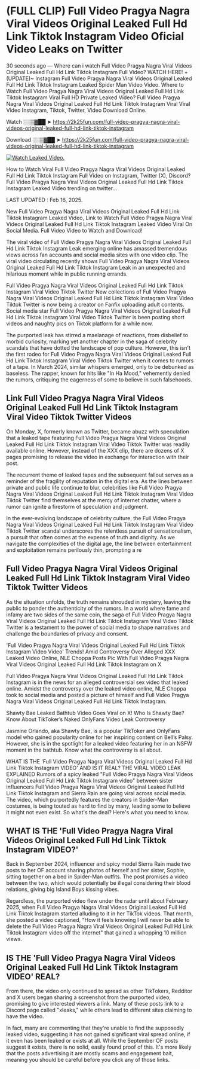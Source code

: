 # (FULL CLIP) Full Video Pragya Nagra Viral Videos Original Leaked Full Hd Link Tiktok Instagram Video Oficial Video Leaks on Twitter

30 seconds ago — Where can i watch Full Video Pragya Nagra Viral Videos Original Leaked Full Hd Link Tiktok Instagram Full Video? WATCH HERE! +(UPDATE)~ Instagram Full Video Pragya Nagra Viral Videos Original Leaked Full Hd Link Tiktok Instagram Leaked Spider Man Video Video. Where to Watch Full Video Pragya Nagra Viral Videos Original Leaked Full Hd Link Tiktok Instagram Viral Full HD Private Leaked Video? Full Video Pragya Nagra Viral Videos Original Leaked Full Hd Link Tiktok Instagram Viral Viral Video Instagram, Tiktok, Twitter, Video Download Online.

Watch ░░▒▓██ ➤ https://2k25fun.com/full-video-pragya-nagra-viral-videos-original-leaked-full-hd-link-tiktok-instagram

Download ░░▒▓██ ➤ https://2k25fun.com/full-video-pragya-nagra-viral-videos-original-leaked-full-hd-link-tiktok-instagram

[![Watch Leaked Video.](https://miro.medium.com/v2/resize:fit:828/format:webp/1*cilzJN44JGOrTw9NJCrNHA.gif "Watch Leaked Video")](https://2k25fun.com/full-video-pragya-nagra-viral-videos-original-leaked-full-hd-link-tiktok-instagram)

How to Watch Viral Full Video Pragya Nagra Viral Videos Original Leaked Full Hd Link Tiktok Instagram Full Video on Instagram, Twitter (X), Discord? Full Video Pragya Nagra Viral Videos Original Leaked Full Hd Link Tiktok Instagram Leaked Video trending on twitter...

LAST UPDATED : Feb 16, 2025.

New Full Video Pragya Nagra Viral Videos Original Leaked Full Hd Link Tiktok Instagram Leaked Video, Link to Watch Full Video Pragya Nagra Viral Videos Original Leaked Full Hd Link Tiktok Instagram Leaked Video Viral On Social Media. Full Video Video to Watch and Download!

The viral video of Full Video Pragya Nagra Viral Videos Original Leaked Full Hd Link Tiktok Instagram Leak emerging online has amassed tremendous views across fan accounts and social media sites with one video clip. The viral video circulating recently shows Full Video Pragya Nagra Viral Videos Original Leaked Full Hd Link Tiktok Instagram Leak in an unexpected and hilarious moment while in public running errands.

Full Video Pragya Nagra Viral Videos Original Leaked Full Hd Link Tiktok Instagram Viral Video Tiktok Twitter New collections of Full Video Pragya Nagra Viral Videos Original Leaked Full Hd Link Tiktok Instagram Viral Video Tiktok Twitter is now being a creator on Fanfix uploading adult contents. Social media star Full Video Pragya Nagra Viral Videos Original Leaked Full Hd Link Tiktok Instagram Viral Video Tiktok Twitter is been posting short videos and naughty pics on Tiktok platform for a while now.

The purported leak has stirred a maelanage of reactions, from disbelief to morbid curiosity, marking yet another chapter in the saga of celebrity scandals that have dotted the landscape of pop culture. However, this isn't the first rodeo for Full Video Pragya Nagra Viral Videos Original Leaked Full Hd Link Tiktok Instagram Viral Video Tiktok Twitter when it comes to rumors of a tape. In March 2024, similar whispers emerged, only to be debunked as baseless. The rapper, known for hits like "In Ha Mood," vehemently denied the rumors, critiquing the eagerness of some to believe in such falsehoods.

## Link Full Video Pragya Nagra Viral Videos Original Leaked Full Hd Link Tiktok Instagram Viral Video Tiktok Twitter Videos

On Monday, X, formerly known as Twitter, became abuzz with speculation that a leaked tape featuring Full Video Pragya Nagra Viral Videos Original Leaked Full Hd Link Tiktok Instagram Viral Video Tiktok Twitter was readily available online. However, instead of the XXX clip, there are dozens of X pages promising to release the video in exchange for interaction with their post.

The recurrent theme of leaked tapes and the subsequent fallout serves as a reminder of the fragility of reputation in the digital era. As the lines between private and public life continue to blur, celebrities like Full Video Pragya Nagra Viral Videos Original Leaked Full Hd Link Tiktok Instagram Viral Video Tiktok Twitter find themselves at the mercy of internet chatter, where a rumor can ignite a firestorm of speculation and judgment.

In the ever-evolving landscape of celebrity culture, the Full Video Pragya Nagra Viral Videos Original Leaked Full Hd Link Tiktok Instagram Viral Video Tiktok Twitter scandal underscores the relentless pursuit of sensationalism, a pursuit that often comes at the expense of truth and dignity. As we navigate the complexities of the digital age, the line between entertainment and exploitation remains perilously thin, prompting a re

##  Full Video Pragya Nagra Viral Videos Original Leaked Full Hd Link Tiktok Instagram Viral Video Tiktok Twitter Videos

As the situation unfolds, the truth remains shrouded in mystery, leaving the public to ponder the authenticity of the rumors. In a world where fame and infamy are two sides of the same coin, the saga of Full Video Pragya Nagra Viral Videos Original Leaked Full Hd Link Tiktok Instagram Viral Video Tiktok Twitter is a testament to the power of social media to shape narratives and challenge the boundaries of privacy and consent.

'Full Video Pragya Nagra Viral Videos Original Leaked Full Hd Link Tiktok Instagram Video Video' Trends! Amid Controversy Over Alleged XXX Leaked Video Online, NLE Choppa Posts Pic With Full Video Pragya Nagra Viral Videos Original Leaked Full Hd Link Tiktok Instagram on X

Full Video Pragya Nagra Viral Videos Original Leaked Full Hd Link Tiktok Instagram is in the news for an alleged controversial sex video that leaked online. Amidst the controversy over the leaked video online, NLE Choppa took to social media and posted a picture of himself and Full Video Pragya Nagra Viral Videos Original Leaked Full Hd Link Tiktok Instagram.

Shawty Bae Leaked Bathtub Video Goes Viral on X! Who Is Shawty Bae? Know About TikToker’s Naked OnlyFans Video Leak Controversy

Jasmine Orlando, aka Shawty Bae, is a popular TikToker and OnlyFans model who gained popularity online for her inspiring content on Bell’s Palsy. However, she is in the spotlight for a leaked video featuring her in an NSFW moment in the bathtub. Know what the controversy is all about.

WHAT IS THE 'Full Video Pragya Nagra Viral Videos Original Leaked Full Hd Link Tiktok Instagram VIDEO' AND IS IT REAL? THE VIRAL VIDEO LEAK EXPLAINED Rumors of a spicy leaked "Full Video Pragya Nagra Viral Videos Original Leaked Full Hd Link Tiktok Instagram video" between sister influencers Full Video Pragya Nagra Viral Videos Original Leaked Full Hd Link Tiktok Instagram and Sierra Rain are going viral across social media. The video, which purportedly features the creators in Spider-Man costumes, is being touted as hard to find by many, leading some to believe it might not even exist. So what's the deal? Here's what you need to know.

## WHAT IS THE 'Full Video Pragya Nagra Viral Videos Original Leaked Full Hd Link Tiktok Instagram VIDEO?'

Back in September 2024, influencer and spicy model Sierra Rain made two posts to her OF account sharing photos of herself and her sister, Sophie, sitting together on a bed in Spider-Man outfits. The post promises a video between the two, which would potentially be illegal considering their blood relations, giving big Island Boys kissing vibes.

Regardless, the purported video flew under the radar until about February 2025, when Full Video Pragya Nagra Viral Videos Original Leaked Full Hd Link Tiktok Instagram started alluding to it in her TikTok videos. That month, she posted a video captioned, "How it feels knowing I will never be able to delete the Full Video Pragya Nagra Viral Videos Original Leaked Full Hd Link Tiktok Instagram video off the internet" that gained a whopping 10 million views.

## IS THE 'Full Video Pragya Nagra Viral Videos Original Leaked Full Hd Link Tiktok Instagram VIDEO' REAL?

From there, the video only continued to spread as other TikTokers, Redditor and X users began sharing a screenshot from the purported video, promising to give interested viewers a link. Many of these posts link to a Discord page called "xleaks," while others lead to different sites claiming to have the video.

In fact, many are commenting that they're unable to find the supposedly leaked video, suggesting it has not gained significant viral spread online, if it even has been leaked or exists at all. While the September OF posts suggest it exists, there is no solid, easily found proof of this. It's more likely that the posts advertising it are mostly scams and engagement bait, meaning you should be careful before you click any of those links.